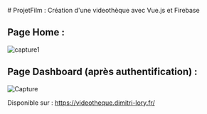 ﻿﻿# ProjetFilm : Création d'une videothèque avec Vue.js et Firebase

## Page Home :

![capture1](https://user-images.githubusercontent.com/40861838/105151148-e6cb9d80-5b05-11eb-9a94-d97436b2454f.png)

## Page Dashboard (après authentification) :

![Capture](https://user-images.githubusercontent.com/40861838/92920827-3a7cfa80-f433-11ea-9ec9-7676fbde0112.PNG)

Disponible sur : https://videotheque.dimitri-lory.fr/